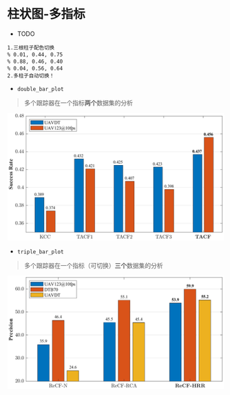 # 柱状图-多指标

- TODO

```
1.三根柱子配色切换
% 0.01, 0.44, 0.75
% 0.88, 0.46, 0.40
% 0.04, 0.56, 0.64
2.多柱子自动切换！
```

- `double_bar_plot`

> 多个跟踪器在一个指标**两个**数据集的分析

![double_bar_plot](./double_bar_plot.png)

- `triple_bar_plot`

> 多个跟踪器在一个指标（可切换）**三个**数据集的分析

![triple_bar_plot_prec](./triple_bar_plot_prec.png)
